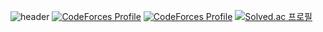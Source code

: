 ![header](https://capsule-render.vercel.app/api?type=shark&color=auto&height=300&section=header&text=hello%20everyone&fontSize=90)
[![CodeForces Profile](https://cf.leed.at?id=hoxym01a)](https://codeforces.com/profile/hoxym01a)
[![CodeForces Profile](https://cf.leed.at?id=ho_oxymola)](https://codeforces.com/profile/ho_oxymola)
[![Solved.ac
프로필](http://mazassumnida.wtf/api/mini/generate_badge?boj=hoxymola)](https://solved.ac/hoxymola)
<!--
**HOXYMOLA/HOXYMOLA** is a ✨ _special_ ✨ repository because its `README.md` (this file) appears on your GitHub profile.

Here are some ideas to get you started:

- 🔭 I’m currently working on ...
- 🌱 I’m currently learning ...
- 👯 I’m looking to collaborate on ...
- 🤔 I’m looking for help with ...
- 💬 Ask me about ...
- 📫 How to reach me: ...
- 😄 Pronouns: ...
- ⚡ Fun fact: ...
-->
